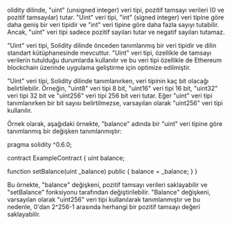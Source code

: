olidity dilinde, "uint" (unsigned integer) veri tipi, pozitif tamsayı verileri (0 ve pozitif tamsayılar) tutar. "Uint" veri tipi, "int" (signed integer) veri tipine göre daha geniş bir veri tipidir ve "int" veri tipine göre daha fazla sayıyı tutabilir. Ancak, "uint" veri tipi sadece pozitif sayıları tutar ve negatif sayıları tutamaz.

"Uint" veri tipi, Solidity dilinde önceden tanımlanmış bir veri tipidir ve dilin standart kütüphanesinde mevcuttur. "Uint" veri tipi, özellikle de tamsayı verilerin tutulduğu durumlarda kullanılır ve bu veri tipi özellikle de Ethereum blockchain üzerinde uygulama geliştirme için optimize edilmiştir.

"Uint" veri tipi, Solidity dilinde tanımlanırken, veri tipinin kaç bit olacağı belirtilebilir. Örneğin, "uint8" veri tipi 8 bit, "uint16" veri tipi 16 bit, "uint32" veri tipi 32 bit ve "uint256" veri tipi 256 bit veri tutar. Eğer "uint" veri tipi tanımlanırken bir bit sayısı belirtilmezse, varsayılan olarak "uint256" veri tipi kullanılır.

Örnek olarak, aşağıdaki örnekte, "balance" adında bir "uint" veri tipine göre tanımlanmış bir değişken tanımlanmıştır:

pragma solidity ^0.6.0;

contract ExampleContract {
  uint balance;

  function setBalance(uint _balance) public {
    balance = _balance;
  }
}



Bu örnekte, "balance" değişkeni, pozitif tamsayı verileri saklayabilir ve "setBalance" fonksiyonu tarafından değiştirilebilir. "Balance" değişkeni, varsayılan olarak "uint256" veri tipi kullanılarak tanımlanmıştır ve bu nedenle, 0'dan 2^256-1 arasında herhangi bir pozitif tamsayı değeri saklayabilir.
